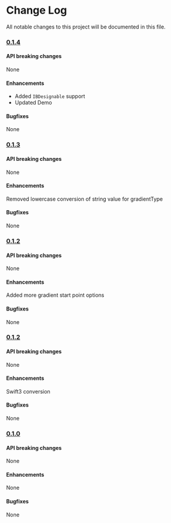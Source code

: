 # Change Log
All notable changes to this project will be documented in this file.


### [0.1.4](https://github.com/gkye/ComplimentaryGradientView/releases/tag/0.1.4)

#### API breaking changes
None
#### Enhancements
* Added `IBDesignable` support
* Updated Demo
#### Bugfixes
None

### [0.1.3](https://github.com/gkye/ComplimentaryGradientView/releases/tag/0.1.3)

#### API breaking changes
None
#### Enhancements
Removed lowercase conversion of string value for gradientType
#### Bugfixes
None

### [0.1.2](https://github.com/gkye/ComplimentaryGradientView/releases/tag/0.1.2)

#### API breaking changes
None
#### Enhancements
Added more gradient start point options
#### Bugfixes
None

### [0.1.2](https://github.com/gkye/ComplimentaryGradientView/releases/tag/0.1.2)

#### API breaking changes
None
#### Enhancements
Swift3 conversion
#### Bugfixes
None


### [0.1.0](https://github.com/gkye/ComplimentaryGradientView/releases/tag/0.1.0)

#### API breaking changes
None
#### Enhancements
None
#### Bugfixes
None



